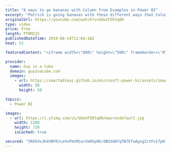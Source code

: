 ```yaml
---
title: "6 ways to go bananas with Column from Examples in Power BI"
excerpt: "Patrick is going bananas with these different ways that Column from Examples can help you shape your data without writing code in Power BI. This feature really helps you to be efficient!  Download the sample: https://guyinacu.be/columnfromexamplessample  ******** LET'S CONNECT! ********  -- http://twitter.com/guyinacube"
originalUrl: https://youtube.com/watch?v=GUwtPIKtqO0
type: video
price: Free
length: PT8M22S
publishedDateTime: 2019-08-14T11:04:18Z
heat: 51

featuredContent: "<iframe width=\"800\" height=\"500\" frameborder=\"0\" src=\"https://www.youtube.com/embed/GUwtPIKtqO0\" allow=\"accelerometer; autoplay; encrypted-media; gyroscope; picture-in-picture\" allowfullscreen></iframe>"

provider:
  name: Guy in a Cube
  domain: guyinacube.com
  images:
    - url: https://smartableai.github.io/microsoft-power-bi/assets/images/organizations/guyinacube.com-50x50.jpg
      width: 50
      height: 50

topics:
  - Power BI

images:
  - url: https://i.ytimg.com/vi/GUwtPIKtqO0/maxresdefault.jpg
    width: 1280
    height: 720
    isCached: true

secured: "5RXkXvJK4VBFR/LeXvPmtRSarXm0Sp0b/dBO3QH7qTB7ETuAgxgZctFvI7p0f+hMH57FTmbZB39zizhy4VcE0rtKx5xbwpLFiowLPZ8ZenZiLTWYy3j8hiVY/uWcmu8RKB7KVXm2gaVge8onrOV4xV5ctrSdwzmwfYIxcLetyGTfY+xQ5YcQ3/IffuhH+e+Kitq7QnE0jGbx+Zu9d/QNQVEgL5IpDQZ2mHcbeTkBiCfk0vtEO2N83UvhgMpfpWxGXmcVoOoSpjvcji5mC++1uKdconWWiHAGcHfWYvrjAUKopZa9jWV3c7Vf3YJIdihV4Qg+TsorwWQRK6dymObSCsEOt1xlR8e169vWKpuAOGglBqDKlvXx24QZNG6wdnInBr2LQx4Gkdlv0MotwP0z6UnEi3dgcid3kcMYis6tifM=;2bFqbg2XZ5CD20tjDvZ7oA=="
---
```


